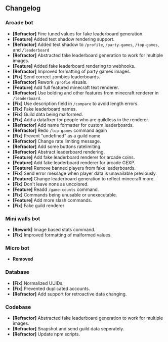 ## Changelog

### Arcade bot
- **[Refractor]** Fine tuned values for fake leaderboard generation.
- **[Feature]** Added text shadow rendering support.
- **[Refractor]** Added text shadow to `/profile`, `/party-games`, `/top-games`, and `/leaderboard`
- **[Refractor]** Abstracted fake leaderboard generation to work for multiple images.
- **[Feature]** Added fake leaderboard rendering to webhooks.
- **[Refractor]** Improved formatting of party games images.
- **[Fix]** Send correct zombies leaderboards.
- **[Refractor]** Rework `/profie` visuals.
- **[Feature]** Add full featured minecraft text renderer.
- **[Refractor]** Use bolding and other features from minecraft renderer in `/leaderboard`.
- **[Fix]** Use description field in `/compare` to avoid length errors.
- **[Fix]** Fake leaderboard names.
- **[Fix]** Guild data being malformed.
- **[Fix]** Add a datafixer for people who are guildless in the renderer.
- **[Refractor]** Add name formatter for custom leaderboards.
- **[Refractor]** Redo `/top-games` command again
- **[Fix]** Prevent "undefined" as a guild name
- **[Refractor]** Change rate limiting message.
- **[Refractor]** Add some buttons ratelimiting.
- **[Refractor]** Abstract leaderboard rendering.
- **[Feature]** Add fake leaderboard renderer for arcade coins.
- **[Feature]** Add fake leaderboard renderer for arcade GEXP.
- **[Feature]** Remove banned players from fake leaderboards.
- **[Fix]** Send error message when player data is unavailable previously.
- **[Feature]** Change leaderboard generation to reflect minecraft more.
- **[Fix]** Don't leave nons as uncolored.
- **[Feature]** Readd `/game-counts` command.
- **[Fix]** Commands being unusable or unexecutable.
- **[Feature]** Add more slash commands.
- **[Fix]** Fake guild renderer

### Mini walls bot
- **[Rework]** Image based stats command.
- **[Fix]** Improved formatting of malformed values.

### Micro bot
- **Removed**

### Database
- **[Fix]** Normalized UUIDs.
- **[Fix]** Prevented duplicated accounts.
- **[Refractor]** Add support for retroactive data changing.

### Codebase
- **[Refractor]** Abstracted fake leaderboard generation to work for multiple images.
- **[Refractor]** Snapshot and send guild data seperately.
- **[Refractor]** Update npm scripts.
